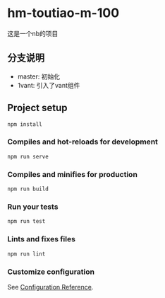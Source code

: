# hm-toutiao-m-100
这是一个nb的项目
## 分支说明
- master: 初始化
- 1vant: 引入了vant组件

## Project setup
```
npm install
```

### Compiles and hot-reloads for development
```
npm run serve
```

### Compiles and minifies for production
```
npm run build
```

### Run your tests
```
npm run test
```

### Lints and fixes files
```
npm run lint
```

### Customize configuration
See [Configuration Reference](https://cli.vuejs.org/config/).
